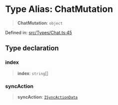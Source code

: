 # Type Alias: ChatMutation

> **ChatMutation**: `object`

Defined in: [src/Types/Chat.ts:45](https://github.com/Fokusdotid/bail/blob/a029a4f9908cd3806112e8438f5a31dda1376b84/src/Types/Chat.ts#L45)

## Type declaration

### index

> **index**: `string`[]

### syncAction

> **syncAction**: [`ISyncActionData`](../namespaces/proto/interfaces/ISyncActionData.md)
